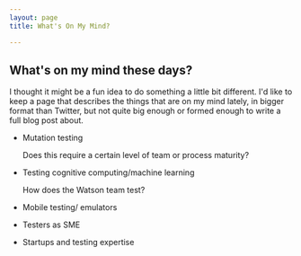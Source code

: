 ```yaml
---
layout: page
title: What's On My Mind?

---
```


What's on my mind these days?
--------------------------------

I thought it might be a fun idea to do something a little bit different.  I'd like to keep a page that describes the things that are on my mind lately, in bigger format than Twitter, but not quite big enough or formed enough to write a full blog post about.

* Mutation testing

  Does this require a certain level of team or process maturity?

* Testing cognitive computing/machine learning

  How does the Watson team test?

* Mobile testing/ emulators

* Testers as SME

* Startups and testing expertise
